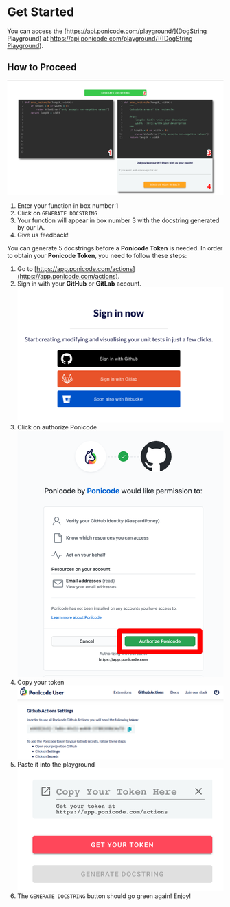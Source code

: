 # Get Started

You can access the [https://api.ponicode.com/playground/](DogString Playground) at [https://api.ponicode.com/playground/]([DogString Playground](https://api.ponicode.com/playground/)).

## How to Proceed

![DogString Playground](images/dogstring_action_2.png)

1. Enter your function in box number 1
2. Click on `GENERATE DOCSTRING`
3. Your function will appear in box number 3 with the docstring generated by our IA.
4. Give us feedback!

You can generate 5 docstrings before a **Ponicode Token** is needed. In order to obtain your **Ponicode Token**, you need to follow these steps:
1. Go to [https://app.ponicode.com/actions](https://app.ponicode.com/actions).
2. Sign in with your **GitHub** or **GitLab** account.
![Sig in](images/dogstring_action_3.png)
3. Click on authorize Ponicode
![Authorize Ponicode](images/dogstring_action_4.png)
4. Copy your token
![Ponicode Token](images/dogstring_action_5.png)
5. Paste it into the playground
![Ponicode Token](images/dogstring_action_6.png)
1. The `GENERATE DOCSTRING` button should go green again! Enjoy!

